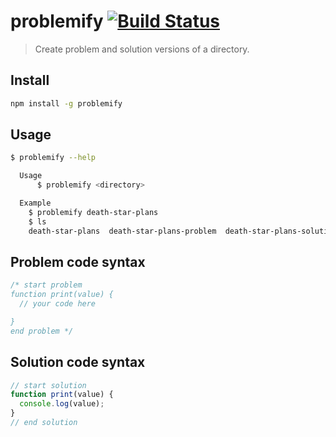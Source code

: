 # problemify [![Build Status](https://travis-ci.org/bcmarinacci/problemify.svg?branch=master)](https://travis-ci.org/bcmarinacci/problemify)

> Create problem and solution versions of a directory.

## Install
```bash
npm install -g problemify
```

## Usage
```bash
$ problemify --help

  Usage
      $ problemify <directory>

  Example
    $ problemify death-star-plans
    $ ls
    death-star-plans  death-star-plans-problem  death-star-plans-solution
```

## Problem code syntax
```javascript
/* start problem
function print(value) {
  // your code here

}
end problem */
```

## Solution code syntax
```javascript
// start solution
function print(value) {
  console.log(value);
}
// end solution
```
